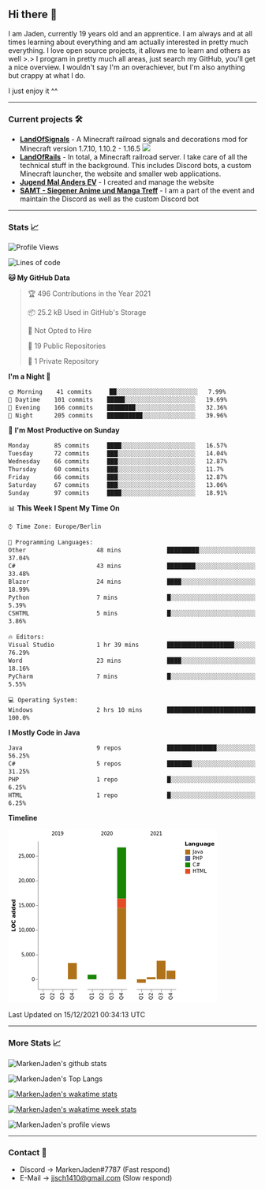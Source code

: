 ## Hi there 👋
I am Jaden, currently 19 years old and an apprentice. I am always and at all times learning about everything and am actually interested in pretty much everything. I love open source projects, it allows me to learn and others as well >.>
I program in pretty much all areas, just search my GitHub, you'll get a nice overview.
I wouldn't say I'm an overachiever, but I'm also anything but crappy at what I do.

I just enjoy it ^^

---

### Current projects 🛠

* [**LandOfSignals**](https://github.com/LandOfRails/LandOfSignals) - A Minecraft railroad signals and decorations mod for Minecraft version 1.7.10, 1.10.2 - 1.16.5
  [![](https://cdn.discordapp.com/attachments/709854318689255434/824981860009639956/2021-03-26_13.22.42.png)](https://www.curseforge.com/minecraft/mc-mods/landofsignals)
* [**LandOfRails**](https://github.com/LandOfRails) - In total, a Minecraft railroad server. I take care of all the technical stuff in the background. This includes Discord bots, a custom Minecraft launcher, the website and smaller web applications.
* [**Jugend Mal Anders EV**](https://jugendmalanders.de/) - I created and manage the website
* [**SAMT - Siegener Anime und Manga Treff**](https://discord.gg/QHC3UE9) - I am a part of the event and maintain the Discord as well as the custom Discord bot

---

### Stats 📈

<!--START_SECTION:waka-->
![Profile Views](http://img.shields.io/badge/Profile%20Views-51-blue)

![Lines of code](https://img.shields.io/badge/From%20Hello%20World%20I%27ve%20Written-36%20Thousand%20lines%20of%20code-blue)

**🐱 My GitHub Data** 

> 🏆 496 Contributions in the Year 2021
 > 
> 📦 25.2 kB Used in GitHub's Storage 
 > 
> 🚫 Not Opted to Hire
 > 
> 📜 19 Public Repositories 
 > 
> 🔑 1 Private Repository 
 > 
**I'm a Night 🦉** 

```text
🌞 Morning    41 commits     ██░░░░░░░░░░░░░░░░░░░░░░░   7.99% 
🌆 Daytime    101 commits    █████░░░░░░░░░░░░░░░░░░░░   19.69% 
🌃 Evening    166 commits    ████████░░░░░░░░░░░░░░░░░   32.36% 
🌙 Night      205 commits    ██████████░░░░░░░░░░░░░░░   39.96%

```
📅 **I'm Most Productive on Sunday** 

```text
Monday       85 commits     ████░░░░░░░░░░░░░░░░░░░░░   16.57% 
Tuesday      72 commits     ███░░░░░░░░░░░░░░░░░░░░░░   14.04% 
Wednesday    66 commits     ███░░░░░░░░░░░░░░░░░░░░░░   12.87% 
Thursday     60 commits     ███░░░░░░░░░░░░░░░░░░░░░░   11.7% 
Friday       66 commits     ███░░░░░░░░░░░░░░░░░░░░░░   12.87% 
Saturday     67 commits     ███░░░░░░░░░░░░░░░░░░░░░░   13.06% 
Sunday       97 commits     ████░░░░░░░░░░░░░░░░░░░░░   18.91%

```


📊 **This Week I Spent My Time On** 

```text
⌚︎ Time Zone: Europe/Berlin

💬 Programming Languages: 
Other                    48 mins             █████████░░░░░░░░░░░░░░░░   37.04% 
C#                       43 mins             ████████░░░░░░░░░░░░░░░░░   33.48% 
Blazor                   24 mins             ████░░░░░░░░░░░░░░░░░░░░░   18.99% 
Python                   7 mins              █░░░░░░░░░░░░░░░░░░░░░░░░   5.39% 
CSHTML                   5 mins              █░░░░░░░░░░░░░░░░░░░░░░░░   3.86%

🔥 Editors: 
Visual Studio            1 hr 39 mins        ███████████████████░░░░░░   76.29% 
Word                     23 mins             ████░░░░░░░░░░░░░░░░░░░░░   18.16% 
PyCharm                  7 mins              █░░░░░░░░░░░░░░░░░░░░░░░░   5.55%

💻 Operating System: 
Windows                  2 hrs 10 mins       █████████████████████████   100.0%

```

**I Mostly Code in Java** 

```text
Java                     9 repos             ██████████████░░░░░░░░░░░   56.25% 
C#                       5 repos             ███████░░░░░░░░░░░░░░░░░░   31.25% 
PHP                      1 repo              █░░░░░░░░░░░░░░░░░░░░░░░░   6.25% 
HTML                     1 repo              █░░░░░░░░░░░░░░░░░░░░░░░░   6.25%

```


**Timeline**

![Chart not found](https://raw.githubusercontent.com/MarkenJaden/MarkenJaden/main/charts/bar_graph.png) 


 Last Updated on 15/12/2021 00:34:13 UTC
<!--END_SECTION:waka-->

---

### More Stats 📈

![MarkenJaden's github stats](https://github-readme-stats.vercel.app/api?username=MarkenJaden&count_private=true&show_icons=true&theme=radical)

![MarkenJaden's Top Langs](https://github-readme-stats.vercel.app/api/top-langs/?username=MarkenJaden&theme=radical)

[![MarkenJaden's wakatime stats](https://github-readme-stats.vercel.app/api/wakatime?username=MarkenJaden&theme=radical)](https://wakatime.com/@17f322c9-222a-48b4-9e15-983c41f7aed4)

[![MarkenJaden's wakatime week stats](https://wakatime.com/badge/user/17f322c9-222a-48b4-9e15-983c41f7aed4.svg)](https://wakatime.com/@17f322c9-222a-48b4-9e15-983c41f7aed4)

<!--[![MarkenJaden's Codewars stats](https://www.codewars.com/users/MarkenJaden/badges/large)](https://www.codewars.com/users/MarkenJaden)-->

![MarkenJaden's profile views](https://komarev.com/ghpvc/?username=MarkenJaden)

---

### Contact 💌

* Discord -> MarkenJaden#7787 (Fast respond)
* E-Mail -> jjsch1410@gmail.com (Slow respond)



<!--
**MarkenJaden/MarkenJaden** is a ✨ _special_ ✨ repository because its `README.md` (this file) appears on your GitHub profile.

Here are some ideas to get you started:

- 🔭 I’m currently working on ...
- 🌱 I’m currently learning ...
- 👯 I’m looking to collaborate on ...
- 🤔 I’m looking for help with ...
- 💬 Ask me about ...
- 📫 How to reach me: ...
- 😄 Pronouns: ...
- ⚡ Fun fact: ...
-->
